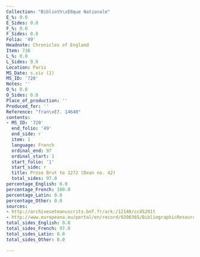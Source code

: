 ```yaml
---
Collection: "Biblioth\xE8que Nationale"
E_%: 0.0
E_Sides: 0.0
F_%: 0.0
F_Sides: 0.0
Folia: '49'
Headnote: Chronicles of England
Item: 738
L_%: 0.0
L_Sides: 0.0
Location: Paris
MS_Date: s.xiv (1)
MS_ID: '720'
Notes: ''
O_%: 0.0
O_Sides: 0.0
Place_of_production: ''
Produced_for: ''
Reference: "fran\xE7. 14640"
contents:
- MS_ID: '720'
  end_folio: '49'
  end_side: r
  item: 1
  language: French
  ordinal_end: 97
  ordinal_start: 1
  start_folio: '1'
  start_side: r
  title: Prose Brut to 1272 (Dean no. 42)
  total_sides: 97.0
percentage_English: 0.0
percentage_French: 100.0
percentage_Latin: 0.0
percentage_Other: 0.0
sources:
- http://archivesetmanuscrits.bnf.fr/ark:/12148/cc45201t
- http://www.europeana.eu/portal/en/record/9200365/BibliographicResource_2000081596029.html
total_sides_English: 0.0
total_sides_French: 97.0
total_sides_Latin: 0.0
total_sides_Other: 0.0

---
```

